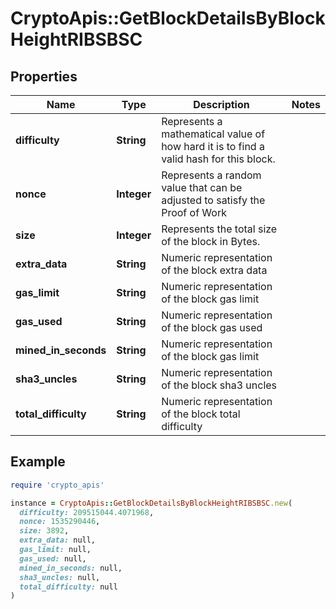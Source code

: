 # CryptoApis::GetBlockDetailsByBlockHeightRIBSBSC

## Properties

| Name | Type | Description | Notes |
| ---- | ---- | ----------- | ----- |
| **difficulty** | **String** | Represents a mathematical value of how hard it is to find a valid hash for this block. |  |
| **nonce** | **Integer** | Represents a random value that can be adjusted to satisfy the Proof of Work |  |
| **size** | **Integer** | Represents the total size of the block in Bytes. |  |
| **extra_data** | **String** | Numeric representation of the block extra data |  |
| **gas_limit** | **String** | Numeric representation of the block gas limit |  |
| **gas_used** | **String** | Numeric representation of the block gas used |  |
| **mined_in_seconds** | **String** | Numeric representation of the block gas limit |  |
| **sha3_uncles** | **String** | Numeric representation of the block sha3 uncles |  |
| **total_difficulty** | **String** | Numeric representation of the block total difficulty |  |

## Example

```ruby
require 'crypto_apis'

instance = CryptoApis::GetBlockDetailsByBlockHeightRIBSBSC.new(
  difficulty: 209515044.4071968,
  nonce: 1535290446,
  size: 3892,
  extra_data: null,
  gas_limit: null,
  gas_used: null,
  mined_in_seconds: null,
  sha3_uncles: null,
  total_difficulty: null
)
```

